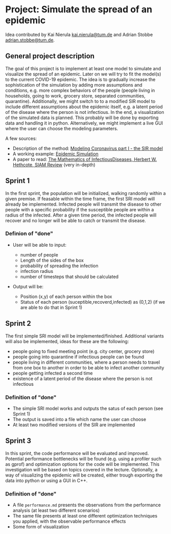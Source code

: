# Project: Simulate the spread of an epidemic

Idea contributed by Kai Nierula <kai.nierula@tum.de> and Adrian Stobbe <adrian.stobbe@tum.de>.

## General project description

The goal of this project is to implement at least one model to simulate and
visualize the spread of an epidemic. Later on we will try to fit the model(s) to
the current COVID-19 epidemic.
The idea is to gradually increase the sophistication of the simulation by
adding more assumptions and conditions, e.g. more complex behaviors of the
people (people living in households, going to work, grocery store, separated
communities, quarantine). Additionally, we might switch to to a modified SIR
model to include different assumptions about the epidemic itself, e.g. a latent
period of the disease where the person is not infectious.
In the end, a visualization of the simulated data is planned. This probably
will be done by exporting data and handling it in python. Alternatively, we
might implement a live GUI where the user can choose the modeling parameters.

A few sources:
- Description of the method: [Modeling Coronavirus part I - the SIR model](https://www.davidketcheson.info/2020/03/17/SIR_model.html)
- A working example: [Epidemic Simulation](https://prajwalsouza.github.io/Experiments/Epidemic-Simulation.html)
- A paper to read: [The Mathematics of InfectiousDiseases, Herbert W. Hethcote, SIAM Review](https://epubs.siam.org/doi/pdf/10.1137/S0036144500371907) (very in-depth)


## Sprint 1
In the first sprint, the population will be initialized, walking randomly within a given premise. If feasable within the time frame, the first SRI model will already be implemented. Infected people will transmit the disease to other people with a specific probability if the susceptible people are within a radius of the infected. After a given time period, the infected people will recover and no longer will be able to catch or transmit the disease.

### Definion of "done"
- User will be able to input:
    - number of people
    - Length of the sides of the box
    - probability of spreading the infection
    - infection radius
    - number of timesteps that should be calculated

- Output will be:
    - Position (x,y) of each person within the box 
    - Status of each person (suceptible,recoverd,infected) as (0,1,2) (if we are able to do that in Sprint 1)



## Sprint 2
The first simple SRI model will be implemented/finished. Additional variants will also be implemented, ideas for these are the following:
- people going to fixed meeting point (e.g. city center, grocery store) 
- people going into quarantine if infectious people can be found
- people living in different communities, where a person needs to travel from one box to another in order to be able to infect another community
- people getting infected a second time 
- existence of a latent period of the disease where the person is not infectious 



### Definition of "done"
- The simple SRI model works and outputs the satus of each person (see Sprint 1)
- The output is saved into a file which name the user can choose
- At least two modified versions of the SIR are implemented


## Sprint 3
In this sprint, the code performance will be evaluated and improved. Potential performance bottlenecks will be found (e.g. using a profiler such as gprof) and optimization options for the code will be implemented. This investigation will be based on topics covered in the lecture. Optionally, a way of visualizing the epidemic will be created, either trough exporting the data into python or using a GUI in C++.

### Definition of "done"
- A file `performance.md` presents the observations from the performance analysis (at least two different scenarios)
- The same file presents at least one different optimization techniques you applied, with the observable performance effects
- Some form of visualization
